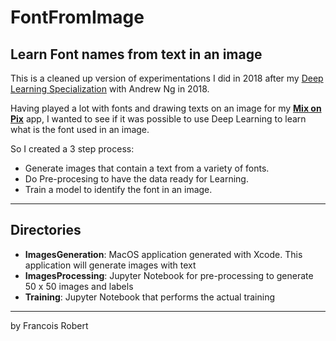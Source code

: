 # FontFromImage
## Learn Font names from text in an image

This is a cleaned up version of experimentations I did in 2018 after my [Deep Learning Specialization](https://www.coursera.org/specializations/deep-learning) with Andrew Ng in 2018.

Having played a lot with fonts and drawing texts on an image for my **[Mix on Pix](https://apps.apple.com/us/app/mix-on-pix-text-on-photos/id633281586)** app, I wanted to see
if it was possible to use Deep Learning to learn what is the font used in an image.  

So I created a 3 step process:
- Generate images that contain a text from a variety of fonts.
- Do Pre-procesing to have the data ready for Learning.
- Train a model to identify the font in an image.

---
## Directories
- **ImagesGeneration**: MacOS application generated with Xcode. This application will generate images with text
- **ImagesProcessing**: Jupyter Notebook for pre-processing to generate 50 x 50 images and labels
- **Training**: Jupyter Notebook that performs the actual training

---
by Francois Robert 

